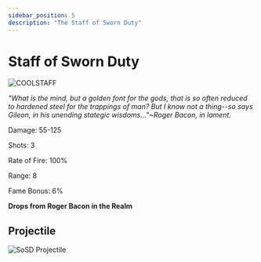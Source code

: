 ```yaml
---
sidebar_position: 5
description: "The Staff of Sworn Duty"
---
```


# Staff of Sworn Duty

![COOLSTAFF](https://vwiki.valorserver.com/api/item/picture/staff%20of%20sworn%20duty)

<i>"What is the mind, but a golden font for the gods, that is so often reduced to hardened steel for the trappings of man? But I know not a thing--so says Gileon, in his unending stategic wisdoms..."~Roger Bacon, in lament.</i>

Damage: 55-125

Shots: 3

Rate of Fire: 100%

Range: 8

Fame Bonus: 6%

**Drops from Roger Bacon in the Realm**

## Projectile

![SoSD Projectile](https://cdn.discordapp.com/attachments/1160376179996496013/1187852803725607032/Staff_of_Sworn_Duty_Projectile.gif)
